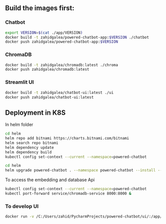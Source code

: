 ###    

## Build the images first:

### Chatbot

```bash
export VERSION=$(cat ./app/VERSION)
docker build -t zahidgalea/powered-chatbot-app:$VERSION ./chatbot
docker push zahidgalea/powered-chatbot-app:$VERSION
```

### ChromaDB

```bash
docker build -t zahidgalea/chromadb:latest ./chroma
docker push zahidgalea/chromadb:latest
```

### Streamlit UI

```bash
docker build -t zahidgalea/chatbot-ui:latest ./ui
docker push zahidgalea/chatbot-ui:latest
```

## Deployment in K8S

In helm folder

```bash
cd helm
helm repo add bitnami https://charts.bitnami.com/bitnami
helm search repo bitnami
helm dependency update
helm dependency build
kubectl config set-context --current --namespace=powered-chatbot
```

```bash
cd helm
helm upgrade powered-chatbot . --namespace powered-chatbot --install --create-namespace --debug
```

To access the embedding and database Api

```bash
kubectl config set-context --current --namespace=powered-chatbot
kubectl port-forward service/chromadb-service 8000:8000 &
```

### To develop UI

```bash
docker run -v /C:/Users/zahid/PycharmProjects/powered-chatbot/ui/:/app/ ui:latest
```